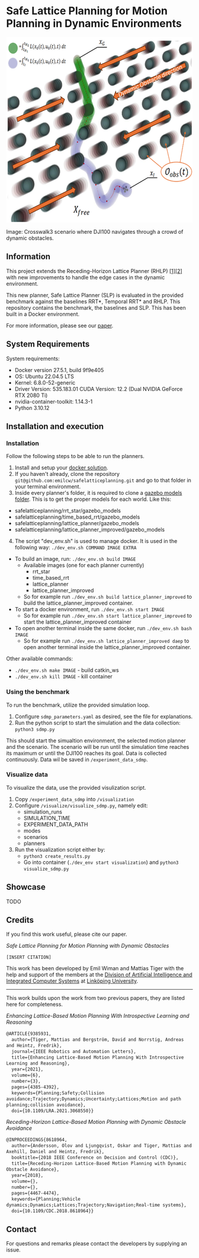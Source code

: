 # Safe Lattice Planning for Motion Planning in Dynamic Environments

<img src="pictures/problem_enhanced2.png" alt="Alt Text" width="700" height="500">

Image: Crosswalk3 scenario where DJI100 navigates through a crowd of dynamic obstacles. 

## Information
This project extends the Receding-Horizon Lattice Planner (RHLP) [[1]](https://ieeexplore.ieee.org/document/8618964)[[2]](https://ieeexplore.ieee.org/document/9385931) with new improvements to handle the edge cases in the dynamic environment. 

This new planner, Safe Lattice Planner (SLP) is evaluated in the provided benchmark against the baselines RRT*, Temporal RRT* and RHLP. This repository contains the benchmark, the baselines and SLP. This has been built in a Docker environment.

For more information, please see our [paper](liu.se).

## System Requirements
System requirements:
- Docker version 27.5.1, build 9f9e405
- OS: Ubuntu 22.04.5 LTS
- Kernel: 6.8.0-52-generic
- Driver Version: 535.183.01   CUDA Version: 12.2 (Dual NVIDIA GeForce RTX 2080 Ti)
- nvidia-container-toolkit: 1.14.3-1
- Python 3.10.12

## Installation and execution

### Installation
Follow the following steps to be able to run the planners.

1. Install and setup your [docker solution](https://docs.docker.com/engine/security/rootless/).
2. If you haven't already, clone the repository `git@github.com:emilcw/safelatticeplanning.git` and go to that folder in your terminal environment.
3. Inside every planner's folder, it is required to clone a [gazebo models folder](https://github.com/osrf/gazebo_models). This is to get the proper models for each world. Like this:
  * safelatticeplanning/rrt_star/gazebo_models
  * safelatticeplanning/time_based_rrt/gazebo_models
  * safelatticeplanning/lattice_planner/gazebo_models
  * safelatticeplanning/lattice_planner_improved/gazebo_models
4. The script "dev_env.sh" is used to manage docker. It is used in the following way: `./dev_env.sh COMMAND IMAGE EXTRA`

- To build an image, run: `./dev_env.sh build IMAGE`
  * Available images (one for each planner currently)
    - rrt_star
    - time_based_rrt
    - lattice_planner
    - lattice_planner_improved
  * So for example run `./dev_env.sh build lattice_planner_improved` to build the lattice_planner_improved container.
- To start a docker environment, run `./dev_env.sh start IMAGE`
  - So for example run `./dev_env.sh start lattice_planner_improved` to start the lattice_planner_improved container
- To open another terminal inside the same docker, run `./dev_env.sh bash IMAGE`
  - So for example run `./dev_env.sh lattice_planner_improved daep` to open another terminal inside the lattice_planner_improved container.

Other available commands:
 - `./dev_env.sh make IMAGE` - build catkin_ws
 - `./dev_env.sh kill IMAGE`  - kill container

### Using the benchmark
To run the benchmark, utilize the provided simulation loop.
1. Configure `sdmp_parameters.yaml` as desired, see the file for explanations.
2. Run the python script to start the simulation and the data collection: `python3 sdmp.py`

This should start the simualtion environment, the selected motion planner and the scenario. The scenario will be run until the simulation time reaches its maximum or until the DJI100 reaches its goal. Data is collected continuously. Data wil be saved in `/experiment_data_sdmp`.

### Visualize data
To visualize the data, use the provided visulization script.
1. Copy `/experiment_data_sdmp` into `/visualization`
2. Configure `/visualize/visualize_sdmp.py`, namely edit:
    * simulation_runs
    * SIMULATION_TIME
    * EXPERIMENT_DATA_PATH
    * modes
    * scenarios
    * planners
3. Run the visualization script either by:
    * `python3 create_results.py`
    * Go into container (`./dev_env start visualization`) and `python3 visualize_sdmp.py`

## Showcase
TODO

## Credits
If you find this work useful, please cite our paper.

*Safe Lattice Planning for Motion Planning with Dynamic Obstacles*
```
[INSERT CITATION]
```

This work has been developed by Emil Wiman and Mattias Tiger with the help and support of the members at the [Division of Artificial Intelligence and Integrated Computer Systems](https://liu.se/en/organisation/liu/ida/aiics) at [Linköping University](https://liu.se/en).

-----------------------------------------------------------------------------------------------

This work builds upon the work from two previous papers, they are listed here for completeness.

*Enhancing Lattice-Based Motion Planning With Introspective Learning and Reasoning*
```
@ARTICLE{9385931,
  author={Tiger, Mattias and Bergström, David and Norrstig, Andreas and Heintz, Fredrik},
  journal={IEEE Robotics and Automation Letters}, 
  title={Enhancing Lattice-Based Motion Planning With Introspective Learning and Reasoning}, 
  year={2021},
  volume={6},
  number={3},
  pages={4385-4392},
  keywords={Planning;Safety;Collision avoidance;Trajectory;Dynamics;Uncertainty;Lattices;Motion and path planning;collision avoidance},
  doi={10.1109/LRA.2021.3068550}}
```

*Receding-Horizon Lattice-Based Motion Planning with Dynamic Obstacle Avoidance*
```
@INPROCEEDINGS{8618964,
  author={Andersson, Olov and Ljungqvist, Oskar and Tiger, Mattias and Axehill, Daniel and Heintz, Fredrik},
  booktitle={2018 IEEE Conference on Decision and Control (CDC)}, 
  title={Receding-Horizon Lattice-Based Motion Planning with Dynamic Obstacle Avoidance}, 
  year={2018},
  volume={},
  number={},
  pages={4467-4474},
  keywords={Planning;Vehicle dynamics;Dynamics;Lattices;Trajectory;Navigation;Real-time systems},
  doi={10.1109/CDC.2018.8618964}}
```




## Contact
For questions and remarks please contact the developers by supplying an issue.

